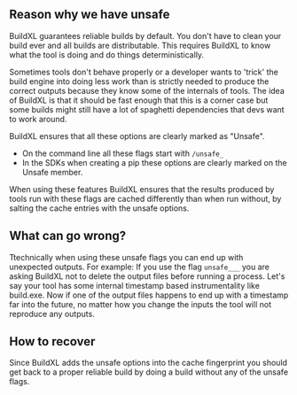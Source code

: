 ## Reason why we have unsafe
BuildXL guarantees reliable builds by default. You don't have to clean your build ever and all builds are distributable.
This requires BuildXL to know what the tool is doing and do things deterministically.

Sometimes tools don't behave properly or a developer wants to 'trick' the build engine into doing less work than is strictly needed to produce the correct outputs because they know some of the internals of tools. The idea of BuildXL is that it should be fast enough that this is a corner case but some builds might still have a lot of spaghetti dependencies that devs want to work around.

BuildXL ensures that all these options are clearly marked as "Unsafe".
 * On the command line all these flags start with `/unsafe_`
 * In the SDKs when creating a pip these options are clearly marked on the Unsafe member.

When using these features BuildXL ensures that the results produced by tools run with these flags are cached differently than when run without, by salting the cache entries with the unsafe options.

## What can go wrong?
Ttechnically when using these unsafe flags you can end up with unexpected outputs. For example:
If you use the flag `unsafe___` you are asking BuildXL not to delete the output files before running a process. Let's say your tool has some internal timestamp based instrumentality like build.exe. Now if one of the output files happens to end up with a timestamp far into the future, no matter how you change the inputs the tool will not reproduce any outputs.

## How to recover
Since BuildXL adds the unsafe options into the cache fingerprint you should get back to a proper reliable build by doing a build without any of the unsafe flags.